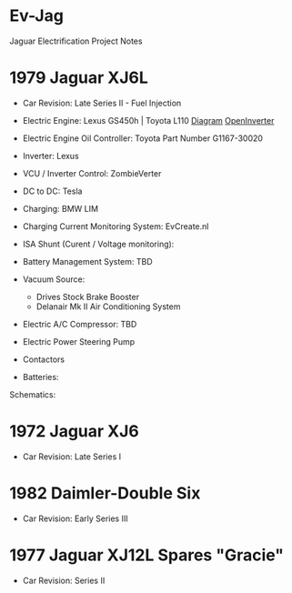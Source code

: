 # Ev-Jag
Jaguar Electrification Project Notes


# 1979 Jaguar XJ6L
- Car Revision: Late Series II - Fuel Injection
- Electric Engine: Lexus GS450h | Toyota L110 [Diagram](https://toyota-club.net/files/faq/21-12-01_faq_hybrid_tr_en.htm#L110) [OpenInverter](https://openinverter.org/wiki/Lexus_GS450h_Drivetrain) 
- Electric Engine Oil Controller: Toyota Part Number G1167-30020
- Inverter: Lexus 
- VCU / Inverter Control: ZombieVerter
- DC to DC: Tesla
- Charging: BMW LIM
- Charging Current Monitoring System: EvCreate.nl
- ISA Shunt (Curent / Voltage monitoring): 
- Battery Management System: TBD
- Vacuum Source: 
  - Drives Stock Brake Booster
  - Delanair Mk II Air Conditioning System
- Electric A/C Compressor: TBD
- Electric Power Steering Pump

- Contactors
- Batteries: 

Schematics: 



# 1972 Jaguar XJ6
- Car Revision:  Late Series I

# 1982 Daimler-Double Six
- Car Revision: Early Series III 


# 1977 Jaguar XJ12L Spares "Gracie" 
- Car Revision: Series II 
